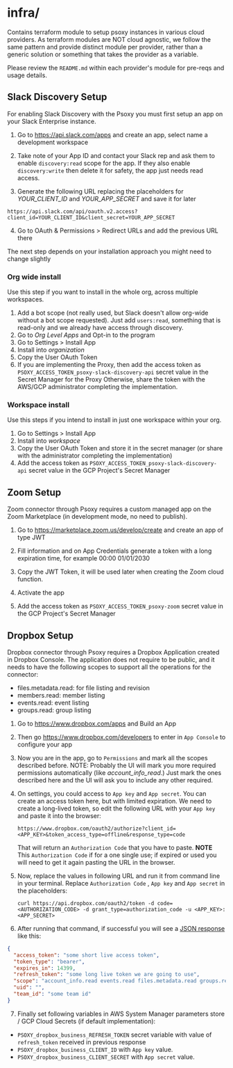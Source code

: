 # infra/

Contains terraform module to setup psoxy instances in various cloud providers. As terraform
modules are NOT cloud agnostic, we follow the same pattern and provide distinct module per
provider, rather than a generic solution or something that takes the provider as a variable.

Please review the `README.md` within each provider's module for pre-reqs and usage details.

## Slack Discovery Setup

For enabling Slack Discovery with the Psoxy you must first setup an app on your Slack Enterprise
instance.

1. Go to https://api.slack.com/apps and create an app, select name a development workspace

2. Take note of your App ID and contact your Slack rep and ask them to enable `discovery:read` scope for the app.
   If they also enable `discovery:write` then delete it for safety, the app just needs read access.

3. Generate the following URL replacing the placeholders for *YOUR_CLIENT_ID* and *YOUR_APP_SECRET* and save it for
   later

`https://api.slack.com/api/oauth.v2.access?client_id=YOUR_CLIENT_ID&client_secret=YOUR_APP_SECRET`

4. Go to OAuth & Permissions > Redirect URLs and add the previous URL there

The next step depends on your installation approach you might need to change slightly

### Org wide install

Use this step if you want to install in the whole org, across multiple workspaces.

1. Add a bot scope (not really used, but Slack doesn't allow org-wide without a bot scope requested).
   Just add `users:read`, something that is read-only and we already have access through discovery.
2. Go to *Org Level Apps* and Opt-in to the program
3. Go to Settings > Install App
4. Install into *organization*
5. Copy the User OAuth Token
6. If you are implementing the Proxy, then add the access token as `PSOXY_ACCESS_TOKEN_psoxy-slack-discovery-api` secret
   value in the Secret Manager for the Proxy
   Otherwise, share the token with the AWS/GCP administrator completing the implementation.

### Workspace install

Use this steps if you intend to install in just one workspace within your org.

1. Go to Settings > Install App
2. Install into *workspace*
3. Copy the User OAuth Token and store it in the secret manager (or share with the administrator completing the
   implementation)
4. Add the access token as `PSOXY_ACCESS_TOKEN_psoxy-slack-discovery-api` secret value in the GCP Project's Secret
   Manager

## Zoom Setup

Zoom connector through Psoxy requires a custom managed app on the Zoom Marketplace (in development
mode, no need to publish).

1. Go to https://marketplace.zoom.us/develop/create and create an app of type JWT

2. Fill information and on App Credentials generate a token with a long expiration time, for example 00:00 01/01/2030

3. Copy the JWT Token, it will be used later when creating the Zoom cloud function.

4. Activate the app

5. Add the access token as `PSOXY_ACCESS_TOKEN_psoxy-zoom` secret value in the GCP Project's Secret Manager

## Dropbox Setup

Dropbox connector through Psoxy requires a Dropbox Application created in Dropbox Console. The application
does not require to be public, and it needs to have the following scopes to support
all the operations for the connector:

- files.metadata.read: for file listing and revision
- members.read: member listing
- events.read: event listing
- groups.read: group listing

1. Go to https://www.dropbox.com/apps and Build an App
2. Then go https://www.dropbox.com/developers to enter in `App Console` to configure your app
3. Now you are in the app, go to `Permissions` and mark all the scopes described before. NOTE: Probably the UI will mark
   you more required permissions automatically (like *account_info_read*.) Just mark the ones
   described here and the UI will ask you to include any other required.
4. On settings, you could access to `App key` and `App secret`. You can create an access token here, but with limited
   expiration. We need to create a long-lived token, so edit the following URL with your `App key` and paste it into the
   browser:

   `https://www.dropbox.com/oauth2/authorize?client_id=<APP_KEY>&token_access_type=offline&response_type=code`

   That will return an `Authorization Code` that you have to paste.
   **NOTE** This `Authorization Code` if for a one single use; if expired or used you will need to get it again pasting
   the
   URL in the browser.
5. Now, replace the values in following URL and run it from command line in your terminal. Replace `Authorization Code`
   , `App key`
   and `App secret` in the placeholders:

   `curl https://api.dropbox.com/oauth2/token -d code=<AUTHORIZATION_CODE> -d grant_type=authorization_code -u <APP_KEY>:<APP_SECRET>`
6. After running that command, if successful you will see
   a [JSON response](https://www.dropbox.com/developers/documentation/http/documentation#oauth2-authorize) like this:

```json
{
  "access_token": "some short live access token",
  "token_type": "bearer",
  "expires_in": 14399,
  "refresh_token": "some long live token we are going to use",
  "scope": "account_info.read events.read files.metadata.read groups.read members.read team_data.governance.read team_data.governance.write team_data.member",
  "uid": "",
  "team_id": "some team id"
}
```

7. Finally set following variables in AWS System Manager parameters store / GCP Cloud Secrets (if default
   implementation):

- `PSOXY_dropbox_business_REFRESH_TOKEN` secret variable with value of `refresh_token` received in previous response
- `PSOXY_dropbox_business_CLIENT_ID` with `App key` value.
- `PSOXY_dropbox_business_CLIENT_SECRET` with `App secret` value.